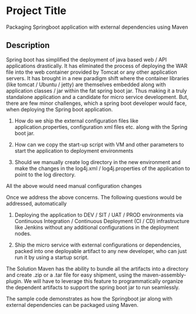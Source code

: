 # Project Title

Packaging Springboot application with external dependencies using Maven

## Description

Spring boot has simplified the deployment of java based web / API applications drastically. It has eliminated the process of deploying the WAR file into the web container provided by Tomcat or any other application servers. It has brought in a new paradigm shift where the container libraries (like tomcat / Ubuntu / jetty) are themselves embedded along with application classes / jar within the fat spring boot jar. Thus making it a truly standalone application and a candidate for micro service development.
But, there are few minor challenges, which a spring boot developer would face, when deploying the Spring boot application.

1)	How do we ship the external configuration files like application.properties, configuration xml files etc. along with the Spring boot jar.

2)	How can we copy the start-up script with VM and other parameters to start the application to deployment environments

3)	Should we manually create log directory in the new environment and make the changes in the log4j.xml / log4j.properties of the application to point to the log directory.

All the above would need manual configuration changes

Once we address the above concerns. The following questions would be addressed, automatically

1)	Deploying the application to DEV / SIT / UAT / PROD environments via Continuous Integration / Continuous Deployment (CI / CD) infrastructure like Jenkins without any additional configurations in the deployment nodes.

2)	Ship the micro service with external configurations or dependencies, packed into one deployable artifact to any new developer, who can just run it by using a startup script.

The Solution
Maven has the ability to bundle all the artifacts into a directory and create .zip or a .tar file for easy shipment, using the maven-assembly-plugin. We will have to leverage this feature to programmatically organize the dependent artifacts to support the spring boot jar to run seamlessly.

The sample code demonstrates as how the Springboot jar along with external dependencies can be packaged using Maven.

